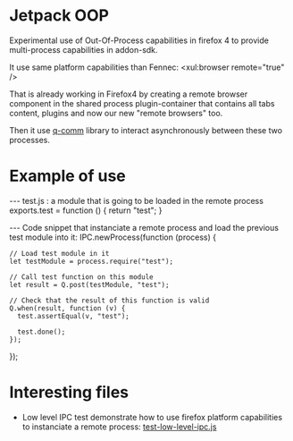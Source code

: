 Jetpack OOP
==========

Experimental use of Out-Of-Process capabilities in firefox 4 to provide 
multi-process capabilities in addon-sdk.

It use same platform capabilities than Fennec: <xul:browser remote="true" />

That is already working in Firefox4 by creating a remote browser component in
the shared process plugin-container that contains all tabs content, plugins
and now our new "remote browsers" too.

Then it use [q-comm](https://github.com/kriskowal/q-comm) library to interact
asynchronously between these two processes.


Example of use
===========

--- test.js : a module that is going to be loaded in the remote process
  exports.test = function () {
    return "test";
  }

--- Code snippet that instanciate a remote process and load the previous test module into it:
  IPC.newProcess(function (process) {
    
    // Load test module in it
    let testModule = process.require("test");
    
    // Call test function on this module
    let result = Q.post(testModule, "test");
    
    // Check that the result of this function is valid
    Q.when(result, function (v) {
      test.assertEqual(v, "test");
      
      test.done();
    });
    
  });


Interesting files
===========

* Low level IPC test demonstrate how to use firefox platform capabilities to
instanciate a remote process:
[test-low-level-ipc.js](https://github.com/ochameau/jetpack-oop/blob/master/tests/test-low-level-ipc.js)
